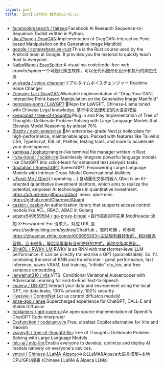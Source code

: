 ```yaml
---
layout: post
title: 【Bot】Github 趋势2023-05-25
---
```


* [facebookresearch / fairseq](https://github.com/facebookresearch/fairseq):Facebook AI Research Sequence-to-Sequence Toolkit written in Python.
* [JiauZhang / DragGAN](https://github.com/JiauZhang/DragGAN):Implementation of DragGAN: Interactive Point-based Manipulation on the Generative Image Manifold
* [google / comprehensive-rust](https://github.com/google/comprehensive-rust):This is the Rust course used by the Android team at Google. It provides you the material to quickly teach Rust to everyone.
* [NaiboWang / EasySpider](https://github.com/NaiboWang/EasySpider):A visual no-code/code-free web crawler/spider一个可视化爬虫软件，可以无代码图形化设计和执行的爬虫任务
* [w-okada / voice-changer](https://github.com/w-okada/voice-changer):リアルタイムボイスチェンジャー Realtime Voice Changer
* [Zeqiang-Lai / DragGAN](https://github.com/Zeqiang-Lai/DragGAN):Workable implementation of "Drag Your GAN: Interactive Point-based Manipulation on the Generative Image Manifold"
* [pengxiao-song / LaWGPT](https://github.com/pengxiao-song/LaWGPT):🎉Repo for LaWGPT, Chinese-Llama tuned with Chinese Legal knowledge. 基于中文法律知识的大语言模型
* [kyegomez / tree-of-thoughts](https://github.com/kyegomez/tree-of-thoughts):Plug in and Play Implementation of Tree of Thoughts: Deliberate Problem Solving with Large Language Models that Elevates Model Reasoning by atleast 70%
* [Blazity / next-enterprise](https://github.com/Blazity/next-enterprise):💼An enterprise-grade Next.js boilerplate for high-performance, maintainable apps. Packed with features like Tailwind CSS, TypeScript, ESLint, Prettier, testing tools, and more to accelerate your development.
* [kamiyaa / joshuto](https://github.com/kamiyaa/joshuto):ranger-like terminal file manager written in Rust
* [iryna-kondr / scikit-llm](https://github.com/iryna-kondr/scikit-llm):Seamlessly integrate powerful language models like ChatGPT into scikit-learn for enhanced text analysis tasks.
* [0nutation / SpeechGPT](https://github.com/0nutation/SpeechGPT):SpeechGPT: Empowering Large Language Models with Intrinsic Cross-Modal Conversational Abilities.
* [UFund-Me / Qbot](https://github.com/UFund-Me/Qbot):[🔥updating ...] 自动量化交易机器人 Qbot is an AI-oriented quantitative investment platform, which aims to realize the potential, empower AI technologies in quantitative investment. https://ufund-me.github.io/Qbot :news: qbot-mini: https://github.com/Charmve/iQuant
* [casbin / casbin](https://github.com/casbin/casbin):An authorization library that supports access control models like ACL, RBAC, ABAC in Golang
* [adams549659584 / go-proxy-bingai](https://github.com/adams549659584/go-proxy-bingai):⭐自行搭建的可先用 ModHeader 添加 X-Forwarded-For 请求头，对应 URL 是 wss://sydney.bing.com/sydney/ChatHub ，暂时可用 ，可参考 https://zhuanlan.zhihu.com/p/606655303⭐主站服务器转发的，相对直连官网，会卡很多，等后续看看有没有更好的方式，再提交版本更新。
* [BlinkDL / RWKV-LM](https://github.com/BlinkDL/RWKV-LM):RWKV is an RNN with transformer-level LLM performance. It can be directly trained like a GPT (parallelizable). So it's combining the best of RNN and transformer - great performance, fast inference, saves VRAM, fast training, "infinite" ctx_len, and free sentence embedding.
* [jaywalnut310 / vits](https://github.com/jaywalnut310/vits):VITS: Conditional Variational Autoencoder with Adversarial Learning for End-to-End Text-to-Speech
* [csunny / DB-GPT](https://github.com/csunny/DB-GPT):Interact your data and environment using the local GPT, no data leaks, 100% privately, 100% security
* [lllyasviel / ControlNet](https://github.com/lllyasviel/ControlNet):Let us control diffusion models!
* [anse-app / anse](https://github.com/anse-app/anse):Supercharged experience for ChatGPT, DALL-E and Stable Diffusion.
* [ricklamers / gpt-code-ui](https://github.com/ricklamers/gpt-code-ui):An open source implementation of OpenAI's ChatGPT Code interpreter
* [Exafunction / codeium.vim](https://github.com/Exafunction/codeium.vim):Free, ultrafast Copilot alternative for Vim and Neovim
* [ysymyth / tree-of-thought-llm](https://github.com/ysymyth/tree-of-thought-llm):Tree of Thoughts: Deliberate Problem Solving with Large Language Models
* [mlc-ai / mlc-llm](https://github.com/mlc-ai/mlc-llm):Enable everyone to develop, optimize and deploy AI models natively on everyone's devices.
* [ymcui / Chinese-LLaMA-Alpaca](https://github.com/ymcui/Chinese-LLaMA-Alpaca):中文LLaMA&Alpaca大语言模型+本地CPU/GPU部署 (Chinese LLaMA & Alpaca LLMs)
